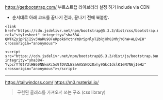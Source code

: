 https://getbootstrap.com/
부트스트랩 라이브러리 설정 하기 
Include via CDN

- 순서대로 아래 코드를 <head>끝나기 전과, <body>끝나기 전에 복붙함.

```
<link href="https://cdn.jsdelivr.net/npm/bootstrap@5.3.3/dist/css/bootstrap.min.css" rel="stylesheet" integrity="sha384-QWTKZyjpPEjISv5WaRU9OFeRpok6YctnYmDr5pNlyT2bRjXh0JMhjY6hW+ALEwIH" crossorigin="anonymous">

<script src="https://cdn.jsdelivr.net/npm/bootstrap@5.3.3/dist/js/bootstrap.bundle.min.js" integrity="sha384-YvpcrYf0tY3lHB60NNkmXc5s9fDVZLESaAA55NDzOxhy9GkcIdslK1eN7N6jIeHz" crossorigin="anonymous"></script>
```

---
https://tailwindcss.com/
https://m3.material.io/

> 구현된 클래스를 가져오서 쓰는 구조 (css library)
